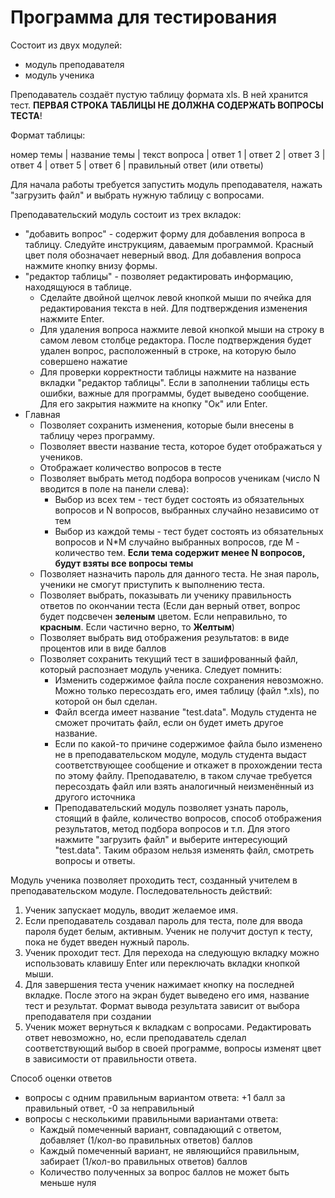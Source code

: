 # Программа для тестирования
Состоит из двух модулей:
- модуль преподавателя
- модуль ученика

Преподаватель создаёт пустую таблицу формата xls. В ней хранится тест. **ПЕРВАЯ СТРОКА ТАБЛИЦЫ НЕ ДОЛЖНА СОДЕРЖАТЬ ВОПРОСЫ ТЕСТА**!

Формат таблицы:

номер темы | название темы | текст вопроса | ответ 1 | ответ 2 | ответ 3 | ответ 4 | ответ 5 | ответ 6 | правильный ответ (или ответы)


Для начала работы требуется запустить модуль преподавателя, нажать "загрузить файл" и выбрать нужную таблицу с вопросами.


Преподавательский модуль состоит из трех вкладок:
- "добавить вопрос" - содержит форму для добавления вопроса в таблицу. Следуйте инструкциям, даваемым программой. Красный цвет поля обозначает неверный ввод. Для добавления вопроса нажмите кнопку внизу формы.
- "редактор таблицы" - позволяет редактировать информацию, находящуюся в таблице.
  - Сделайте двойной щелчок левой кнопкой мыши по ячейка для редактирования текста в ней. Для подтверждения изменения нажмите Enter.
  - Для удаления вопроса нажмите левой кнопкой мыши на строку в самом левом столбце редактора. После подтверждения будет удален вопрос, расположенный в строке, на которую было совершено нажатие
  - Для проверки корректности таблицы нажмите на название вкладки "редактор таблицы". Если в заполнении таблицы есть ошибки, важные для программы, будет выведено сообщение. Для его закрытия нажмите на кнопку "Ок" или Enter.
- Главная
  - Позволяет сохранить изменения, которые были внесены в таблицу через программу.
  - Позволяет ввести название теста, которое будет отображаться у учеников.
  - Отображает количество вопросов в тесте
  - Позволяет выбрать метод подбора вопросов ученикам (число N вводится в поле на панели слева):
    -  Выбор из всех тем - тест будет состоять из обязательных вопросов и N вопросов, выбранных случайно независимо от тем
    -  Выбор из каждой темы - тест будет состоять из обязательных вопросов и N*M случайно выбранных вопросов, где M - количество тем. **Если тема содержит менее N вопросов, будут взяты все вопросы темы**
  - Позволяет назначить пароль для данного теста. Не зная пароль, ученики не смогут приступить к выполнению теста.
  - Позволяет выбрать, показывать ли ученику правильность ответов по окончании теста (Если дан верный ответ, вопрос будет подсвечен **зеленым** цветом. Если неправильно, то **красным**. Если частично верно, то **Желтым**)
  - Позволяет выбрать вид отображения результатов: в виде процентов или в виде баллов
  - Позволяет сохранить текущий тест в зашифрованный файл, который распознает модуль ученика. Следует помнить:
    - Изменить содержимое файла после сохранения невозможно. Можно только пересоздать его, имея таблицу (файл *.xls), по которой он был сделан.
    - Файл всегда имеет название "test.data". Модуль студента не сможет прочитать файл, если он будет иметь другое название.
    - Если по какой-то причине содержимое файла было изменено не в преподавательском модуле, модуль студента выдаст соответствующее сообщение и откажет в прохождении теста по этому файлу. Преподавателю, в таком случае требуется пересоздать файл или взять аналогичный неизменённый из другого источника
    - Преподавательский модуль позволяет узнать пароль, стоящий в файле, количество вопросов, способ отображения результатов, метод подбора вопросов и т.п. Для этого нажмите "загрузить файл" и выберите интересующий "test.data". Таким образом нельзя изменять файл, смотреть вопросы и ответы.

   
Модуль ученика позволяет проходить тест, созданный учителем в преподавательском модуле. Последовательность действий: 
1. Ученик запускает модуль, вводит желаемое имя.
2. Если преподаватель создавал пароль для теста, поле для ввода пароля будет белым, активным. Ученик не получит доступ к тесту, пока не будет введен нужный пароль.
3. Ученик проходит тест. Для перехода на следующую вкладку можно использовать клавишу Enter или переключать вкладки кнопкой мыши.
4. Для завершения теста ученик нажимает кнопку на последней вкладке. После этого на экран будет выведено его имя, название тест и результат. Формат вывода результата зависит от выбора преподавателя при создании
5. Ученик может вернуться к вкладкам с вопросами. Редактировать ответ невозможно, но, если преподаватель сделал соответствующий выбор в своей программе, вопросы изменят цвет в зависимости от правильности ответа.


Способ оценки ответов
- вопросы с одним правильным вариантом ответа: +1 балл за правильный ответ, -0 за неправильный
- вопросы с несколькими правильными вариантами ответа:
  - Каждый помеченный вариант, совпадающий с ответом, добавляет (1/кол-во правильных ответов) баллов
  - Каждый помеченный вариант, не являющийся правильным, забирает (1/кол-во правильных ответов) баллов
  - Количество полученных за вопрос баллов не может быть меньше нуля
